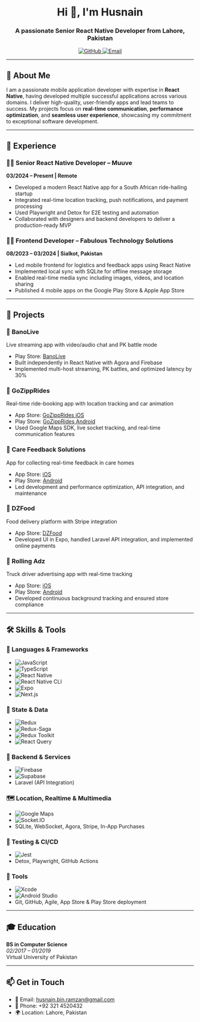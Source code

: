 <h1 align="center">Hi 👋, I'm Husnain</h1>
<h3 align="center">A passionate Senior React Native Developer from Lahore, Pakistan</h3>

<p align="center">
  <a href="https://github.com/qadirali876">
    <img src="https://img.shields.io/badge/GitHub-%23121011.svg?style=for-the-badge&logo=github&logoColor=white" alt="GitHub">
  </a>
  <a href="mailto:husnain.bin.ramzan@gmail.com">
    <img src="https://img.shields.io/badge/Email-%23D14836.svg?style=for-the-badge&logo=gmail&logoColor=white" alt="Email">
  </a>
</p>

---

## 🚀 About Me

I am a passionate mobile application developer with expertise in **React Native**, having developed multiple successful applications across various domains. I deliver high-quality, user-friendly apps and lead teams to success. My projects focus on **real-time communication**, **performance optimization**, and **seamless user experience**, showcasing my commitment to exceptional software development.

---

## 💼 Experience

### 👨‍💼 **Senior React Native Developer** – Muuve  
**03/2024 – Present | Remote**  
- Developed a modern React Native app for a South African ride-hailing startup  
- Integrated real-time location tracking, push notifications, and payment processing  
- Used Playwright and Detox for E2E testing and automation  
- Collaborated with designers and backend developers to deliver a production-ready MVP

### 👨‍💼 **Frontend Developer** – Fabulous Technology Solutions  
**08/2023 – 03/2024 | Sialkot, Pakistan**  
- Led mobile frontend for logistics and feedback apps using React Native  
- Implemented local sync with SQLite for offline message storage  
- Enabled real-time media sync including images, videos, and location sharing  
- Published 4 mobile apps on the Google Play Store & Apple App Store

---

## 📂 Projects

### 🔴 **BanoLive**  
Live streaming app with video/audio chat and PK battle mode  
- Play Store: [BanoLive](https://play.google.com/store/apps/details?id=com.bano.live&hl=en)  
- Built independently in React Native with Agora and Firebase  
- Implemented multi-host streaming, PK battles, and optimized latency by 30%

### 🚗 **GoZippRides**  
Real-time ride-booking app with location tracking and car animation  
- App Store: [GoZippRides iOS](https://apps.apple.com/us/app/zipprides/id6742736541)  
- Play Store: [GoZippRides Android](https://play.google.com/store/apps/details?id=com.fabindrive)  
- Used Google Maps SDK, live socket tracking, and real-time communication features

### 🏥 **Care Feedback Solutions**  
App for collecting real-time feedback in care homes  
- App Store: [iOS](https://apps.apple.com/ng/app/care-feedback-solutions/id6483002024)  
- Play Store: [Android](https://play.google.com/store/apps/details?id=com.fabtechsol2.feedback)  
- Led development and performance optimization, API integration, and maintenance

### 🍔 **DZFood**  
Food delivery platform with Stripe integration  
- App Store: [DZFood](https://apps.apple.com/us/app/dz-food/id1584951845)  
- Developed UI in Expo, handled Laravel API integration, and implemented online payments

### 🚚 **Rolling Adz**  
Truck driver advertising app with real-time tracking  
- App Store: [iOS](https://apps.apple.com/us/app/drive-rolling-adz/id6738464473)  
- Play Store: [Android](https://play.google.com/store/apps/details?id=com.fabtechsol.izikrollingadz)  
- Developed continuous background tracking and ensured store compliance

---

## 🛠️ Skills & Tools

### 🧠 Languages & Frameworks
- ![JavaScript](https://img.shields.io/badge/JavaScript-%23F7DF1E.svg?style=flat-square&logo=javascript&logoColor=black)
- ![TypeScript](https://img.shields.io/badge/TypeScript-%23007ACC.svg?style=flat-square&logo=typescript&logoColor=white)
- ![React Native](https://img.shields.io/badge/React_Native-20232A.svg?style=flat-square&logo=react&logoColor=61DAFB)
- ![React Native CLI](https://img.shields.io/badge/React%20Native%20CLI-blue?style=flat-square&logo=react)
- ![Expo](https://img.shields.io/badge/Expo-000020.svg?style=flat-square&logo=expo&logoColor=white)
- ![Next.js](https://img.shields.io/badge/Next.js-000000?style=flat-square&logo=nextdotjs&logoColor=white)

### 🔌 State & Data
- ![Redux](https://img.shields.io/badge/Redux-%23593d88.svg?style=flat-square&logo=redux&logoColor=white)
- ![Redux-Saga](https://img.shields.io/badge/Redux--Saga-999999?style=flat-square)
- ![Redux Toolkit](https://img.shields.io/badge/Redux--Toolkit-764ABC?style=flat-square&logo=redux&logoColor=white)
- ![React Query](https://img.shields.io/badge/React%20Query-FF4154?style=flat-square&logo=reactquery&logoColor=white)

### 🧩 Backend & Services
- ![Firebase](https://img.shields.io/badge/Firebase-ffca28?style=flat-square&logo=firebase&logoColor=black)
- ![Supabase](https://img.shields.io/badge/Supabase-3ECF8E?style=flat-square&logo=supabase&logoColor=white)
- Laravel (API Integration)

### 🗺 Location, Realtime & Multimedia
- ![Google Maps](https://img.shields.io/badge/Google%20Maps-4285F4?style=flat-square&logo=googlemaps&logoColor=white)
- ![Socket.IO](https://img.shields.io/badge/Socket.IO-black?style=flat-square&logo=socketdotio)
- SQLite, WebSocket, Agora, Stripe, In-App Purchases

### 🧪 Testing & CI/CD
- ![Jest](https://img.shields.io/badge/Jest-C21325?style=flat-square&logo=jest&logoColor=white)
- Detox, Playwright, GitHub Actions

### 🧰 Tools
- ![Xcode](https://img.shields.io/badge/Xcode-1575F9?style=flat-square&logo=xcode&logoColor=white)
- ![Android Studio](https://img.shields.io/badge/Android%20Studio-3DDC84?style=flat-square&logo=androidstudio&logoColor=white)
- Git, GitHub, Agile, App Store & Play Store deployment

---

## 🎓 Education

**BS in Computer Science**  
*02/2017 – 01/2019*  
Virtual University of Pakistan

---

## 📫 Get in Touch

- 📧 Email: [husnain.bin.ramzan@gmail.com](mailto:husnain.bin.ramzan@gmail.com)  
- 📱 Phone: +92 321 4520432  
- 🌍 Location: Lahore, Pakistan
